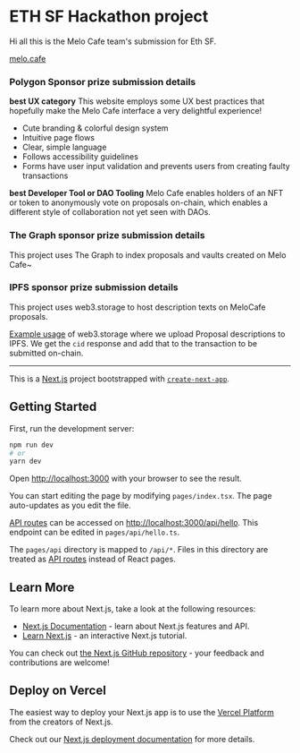 # ETH SF Hackathon project

Hi all this is the Melo Cafe team's submission for Eth SF.

[melo.cafe](https://melo.cafe)

### Polygon Sponsor prize submission details

**best UX category**
This website employs some UX best practices that hopefully make the Melo Cafe interface a very delightful experience!

- Cute branding & colorful design system
- Intuitive page flows
- Clear, simple language
- Follows accessibility guidelines
- Forms have user input validation and prevents users from creating faulty transactions

**best Developer Tool or DAO Tooling**
Melo Cafe enables holders of an NFT or token to anonymously vote on proposals on-chain, which enables a different style of collaboration not yet seen with DAOs.

### The Graph sponsor prize submission details

This project uses The Graph to index proposals and vaults created on Melo Cafe~

### IPFS sponsor prize submission details

This project uses web3.storage to host description texts on MeloCafe proposals.

[Example usage](https://github.com/MeloCafe/secret-melon/blob/main/pages/new-proposal.tsx#L50) of web3.storage where we upload Proposal descriptions to IPFS. We get the `cid` response and add that to the transaction to be submitted on-chain.

---

This is a [Next.js](https://nextjs.org/) project bootstrapped with [`create-next-app`](https://github.com/vercel/next.js/tree/canary/packages/create-next-app).

## Getting Started

First, run the development server:

```bash
npm run dev
# or
yarn dev
```

Open [http://localhost:3000](http://localhost:3000) with your browser to see the result.

You can start editing the page by modifying `pages/index.tsx`. The page auto-updates as you edit the file.

[API routes](https://nextjs.org/docs/api-routes/introduction) can be accessed on [http://localhost:3000/api/hello](http://localhost:3000/api/hello). This endpoint can be edited in `pages/api/hello.ts`.

The `pages/api` directory is mapped to `/api/*`. Files in this directory are treated as [API routes](https://nextjs.org/docs/api-routes/introduction) instead of React pages.

## Learn More

To learn more about Next.js, take a look at the following resources:

- [Next.js Documentation](https://nextjs.org/docs) - learn about Next.js features and API.
- [Learn Next.js](https://nextjs.org/learn) - an interactive Next.js tutorial.

You can check out [the Next.js GitHub repository](https://github.com/vercel/next.js/) - your feedback and contributions are welcome!

## Deploy on Vercel

The easiest way to deploy your Next.js app is to use the [Vercel Platform](https://vercel.com/new?utm_medium=default-template&filter=next.js&utm_source=create-next-app&utm_campaign=create-next-app-readme) from the creators of Next.js.

Check out our [Next.js deployment documentation](https://nextjs.org/docs/deployment) for more details.
